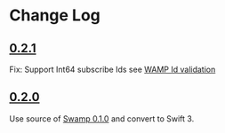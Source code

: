# Change Log

## [0.2.1](https://gitlab.com/danysousa/SwiftWamp/tree/0.2.1)
Fix: Support Int64 subscribe Ids see [WAMP Id validation](http://autobahn.ws/python/_modules/autobahn/wamp/message.html) 

## [0.2.0](https://gitlab.com/danysousa/SwiftWamp/tree/0.2.0)
Use source of [Swamp 0.1.0](https://github.com/iscriptology/swamp/releases/tag/0.1.0) and convert to Swift 3.
